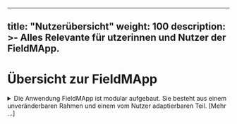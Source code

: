 
---
title: "Nutzerübersicht"
weight: 100
description: >-
     Alles Relevante für utzerinnen und Nutzer der FieldMApp.
---



# Übersicht zur FieldMApp
<details><summary>Die Anwendung FieldMApp ist modular aufgebaut. Sie besteht aus einem unveränderbaren Rahmen und einem vom Nutzer adaptierbaren Teil. [Mehr ...]</summary>
Der Rahmen ermöglicht Basisfunktionalitäten, wie z.B. das Erstellen von Nutzerprofilen, die Nutzeranmeldung, die Aktivierung bzw. Deaktivierung von Sensoren und die Anpassung anwendungsspezifischer Funktionalitäten durch das Hinzufügen bzw. Entfernen von sogenannten Projekten. Die Projekte selbst, stellen den adaptierbaren Teil der Anwendung dar. In einem Projekt kann der Nutzer alle Funktionalitäten, die z. B. zur Datenaufnahme oder Informationsdarstellung in einem spezifischen Kontext benötigt werden, zusammenstellen. Dabei kann sowohl auf schon bestehende Projekte zurückgegriffen werden, die unverändert oder teilweise angepasst genutzt werden, als auch auf selbst entworfene Projekte. Projekte, die ausschließlich einfache formularbasierte Abfragen enthalten, können mit Hilfe des [OpenDataKit](https://docs.getodk.org/) (ODK) erstellt oder modifiziert werden. Projekte mit komplexeren Benutzeroberflächen erfordern hingegen eine Programmierung in Xamarin. Beide Projektformen werden durch den Rahmen der FieldMApp unterstützt.
</details>

